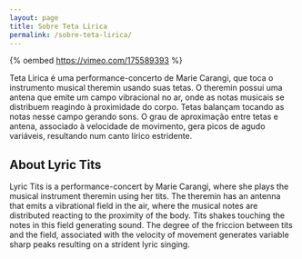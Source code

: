 ```yaml
---
layout: page
title: Sobre Teta Lirica
permalink: /sobre-teta-lirica/
---
```


{% oembed https://vimeo.com/175589393 %}

Teta Lirica é uma performance-concerto de Marie Carangi, que toca o instrumento
musical theremin usando suas tetas. O theremin possui uma antena que emite um
campo vibracional no ar, onde as notas musicais se distribuem reagindo à
proximidade do corpo. Tetas balançam tocando as notas nesse campo gerando sons.
O grau de aproximação entre tetas e antena, associado à velocidade de
movimento, gera picos de agudo variáveis, resultando num canto lírico
estridente.


About Lyric Tits
----------------

Lyric Tits is a performance-concert by Marie Carangi, where she plays the
musical instrument theremin using her tits. The theremin has an antenna that
emits a vibrational field in the air, where the musical notes are distributed
reacting to the proximity of the body. Tits shakes touching the notes in this
field generating sound. The degree of the friccion between tits and the field,
associated with the velocity of movement generates variable sharp peaks
resulting on a strident lyric singing.

